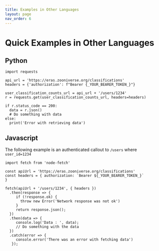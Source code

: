 ```yaml
---
title: Examples in Other Languages
layout: page
nav_order: 6
---
```


# Quick Examples in Other Languages


## Python
```
import requests

api_url = 'https://eras.zooniverse.org/classifications'
headers = {'authorization': f"Bearer {_YOUR_BEARER_TOKEN_}"}

user_classification_counts_url = api_url + '/users/1234'
r = requests.get(user_classification_counts_url, headers=headers)

if r.status_code == 200:
  data = r.json()
  # Do something with data
else:
  print('Error with retrieving data')
```

## Javascript

The following example is an authenticated callout to `/users` where `user_id=1234`
```
import fetch from 'node-fetch'

const apiUrl = 'https://eras.zooniverse.org/classifications'
const headers = { authorization: `Bearer ${_YOUR_BEARER_TOKEN_}`
}

fetch(apiUrl + '/users/1234', { headers })
  .then(response => {
     if (!response.ok) {
       throw new Error('Network response was not ok')
     }
     return response.json();
  })
  .then(data => {
     console.log('Data : ', data);
     // Do something with the data
  })
  .catch(error => {
     console.error('There was an error with fetching data')
   });

```